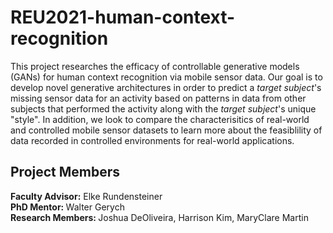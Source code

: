 # REU2021-human-context-recognition

This project researches the efficacy of controllable generative models (GANs) for human context recognition via mobile sensor data. Our goal is to develop novel generative architectures in order to predict a <i>target subject</i>'s missing sensor data for an activity based on patterns in data from other subjects that performed the activity along with the <i>target subject</i>'s unique "style". In addition, we look to compare the characterisitics of real-world and controlled mobile sensor datasets to learn more about the feasiblility of data recorded in controlled environments for real-world applications.  

## Project Members
<b>Faculty Advisor:</b> Elke Rundensteiner 
<br>
<b> PhD Mentor: </b>  Walter Gerych
<br>
<b> Research Members: </b> Joshua DeOliveira, Harrison Kim, MaryClare Martin
